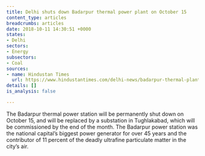 ```yaml
---
title: Delhi shuts down Badarpur thermal power plant on October 15
content_type: articles
breadcrumbs: articles
date: 2018-10-11 14:30:51 +0000
states:
- Delhi
sectors:
- Energy
subsectors:
- Coal
sources:
- name: Hindustan Times
  url: https://www.hindustantimes.com/delhi-news/badarpur-thermal-plant-delhi-s-biggest-power-generator-to-shut-down-from-october-15/story-6r1DhoDjb7G0yr48iv8IqI.html
details: []
is_analysis: false

---
```

The Badarpur thermal power station will be permanently shut down on October 15, and will be replaced by a substation in Tughlakabad, which will be commissioned by the end of the month. The Badarpur power station was the national capital’s biggest power generator for over 45 years and the contributor of 11 percent of the deadly ultrafine particulate matter in the city’s air.